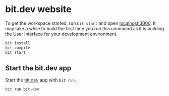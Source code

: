# bit.dev website

To get the workspace started, run `bit start` and open [localhost:3000](http://localhost:3000). It may take a while to build the first time you run this command as it is building the User Interface for your development environment.

```bash
bit install
bit compile
bit start
```

## Start the bit.dev app

Start the [bit.dev](https://bit.dev) app with `bit run`.

```bash
bit run bit-dev
```
